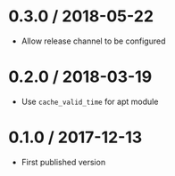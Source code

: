 # 0.3.0 / 2018-05-22

  * Allow release channel to be configured

# 0.2.0 / 2018-03-19

  * Use `cache_valid_time` for apt module

# 0.1.0 / 2017-12-13

  * First published version